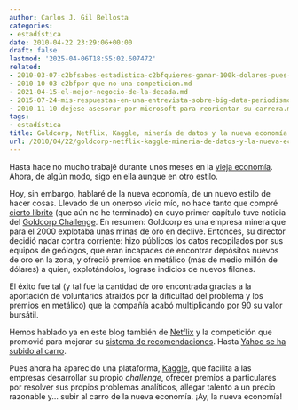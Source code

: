 ```yaml
---
author: Carlos J. Gil Bellosta
categories:
- estadística
date: 2010-04-22 23:29:06+00:00
draft: false
lastmod: '2025-04-06T18:55:02.607472'
related:
- 2010-03-07-c2bfsabes-estadistica-c2bfquieres-ganar-100k-dolares-pues-lee.md
- 2010-10-03-c2bfpor-que-no-una-competicion.md
- 2021-04-15-el-mejor-negocio-de-la-decada.md
- 2015-07-24-mis-respuestas-en-una-entrevista-sobre-big-data-periodismo-de-datos-etc.md
- 2010-11-10-dejese-asesorar-por-microsoft-para-reorientar-su-carrera.md
tags:
- estadística
title: Goldcorp, Netflix, Kaggle, minería de datos y la nueva economía
url: /2010/04/22/goldcorp-netflix-kaggle-mineria-de-datos-y-la-nueva-economia/
---
```


Hasta hace no mucho trabajé durante unos meses en la [vieja economía](http://www.everis.com). Ahora, de algún modo, sigo en ella aunque en otro estilo.

Hoy, sin embargo, hablaré de la nueva economía, de un nuevo estilo de hacer cosas. Llevado de un oneroso vicio mío, no hace tanto que compré [cierto librito](http://www.casadellibro.com/libro-wikinomics-la-nueva-economia-de-las-multitudes-inteligentes/2900001178371) (que aún no he terminado) en cuyo primer capítulo tuve noticia del [Goldcorp Challenge](http://www.bullnotbull.com/archive/wikinomics.html). En resumen: Goldcorp es una empresa minera que para el 2000 explotaba unas minas de oro en declive. Entonces, su director decidió nadar contra corriente: hizo públicos los datos recopilados por sus equipos de geólogos, que eran incapaces de encontrar depósitos nuevos de oro en la zona, y ofreció premios en metálico (más de medio millón de dólares) a quien, explotándolos, lograse indicios de nuevos filones.

El éxito fue tal (y tal fue la cantidad de oro encontrada gracias a la aportación de voluntarios atraídos por la dificultad del problema y los premios en metálico) que la compañía acabó multiplicando por 90 su valor bursátil.

Hemos hablado ya en este blog también de [Netflix](http://datanalytics.wordpress.com/2010/03/07/sabes-estadistica-quieres-ganar-100k-dolares-pues-lee/) y la competición que promovió para mejorar su [sistema de recomendaciones](http://es.wikipedia.org/wiki/Sistema_recomendador). Hasta [Yahoo se ha subido al carro](http://www.pentagram.com/what-type-are-you/).

Pues ahora ha aparecido una plataforma, [Kaggle](http://kaggle.com/general/aboutus/how-it-works), que facilita a las empresas desarrollar su propio _challenge_, ofrecer premios a particulares por resolver sus propios problemas analíticos, allegar talento a un precio razonable y... subir al carro de la nueva economía. ¡Ay, la nueva economía!